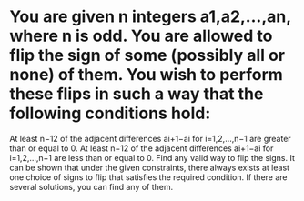 # You are given n integers a1,a2,…,an, where n is odd. You are allowed to flip the sign of some (possibly all or none) of them. You wish to perform these flips in such a way that the following conditions hold:

At least n−12 of the adjacent differences ai+1−ai for i=1,2,…,n−1 are greater than or equal to 0.
At least n−12 of the adjacent differences ai+1−ai for i=1,2,…,n−1 are less than or equal to 0.
Find any valid way to flip the signs. It can be shown that under the given constraints, there always exists at least one choice of signs to flip that satisfies the required condition. If there are several solutions, you can find any of them.
